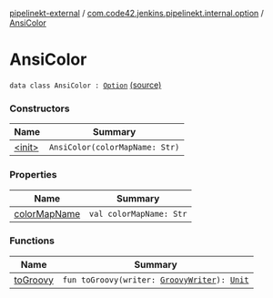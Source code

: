 [pipelinekt-external](../../index.md) / [com.code42.jenkins.pipelinekt.internal.option](../index.md) / [AnsiColor](./index.md)

# AnsiColor

`data class AnsiColor : `[`Option`](../../com.code42.jenkins.pipelinekt.core/-option.md) [(source)](https://github.com/code42/pipelinekt/tree/master/internal/src/main/kotlin/com/code42/jenkins/pipelinekt/internal/option/AnsiColor.kt#L7)

### Constructors

| Name | Summary |
|---|---|
| [&lt;init&gt;](-init-.md) | `AnsiColor(colorMapName: Str)` |

### Properties

| Name | Summary |
|---|---|
| [colorMapName](color-map-name.md) | `val colorMapName: Str` |

### Functions

| Name | Summary |
|---|---|
| [toGroovy](to-groovy.md) | `fun toGroovy(writer: `[`GroovyWriter`](../../com.code42.jenkins.pipelinekt.core.writer/-groovy-writer/index.md)`): `[`Unit`](https://kotlinlang.org/api/latest/jvm/stdlib/kotlin/-unit/index.html) |
